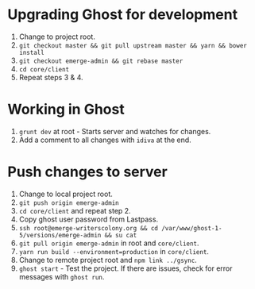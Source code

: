 # Upgrading Ghost for development
1. Change to project root.
2. `git checkout master && git pull upstream master && yarn && bower install`
3. `git checkout emerge-admin && git rebase master`
4. `cd core/client`
5. Repeat steps 3 & 4.

# Working in Ghost
1. `grunt dev` at root - Starts server and watches for changes.
2. Add a comment to all changes with `idiva` at the end.

# Push changes to server
1. Change to local project root.
2. `git push origin emerge-admin`
3. `cd core/client` and repeat step 2.
4. Copy ghost user password from Lastpass.
4. `ssh root@emerge-writerscolony.org && cd /var/www/ghost-1-5/versions/emerge-admin && su cat`
5. `git pull origin emerge-admin` in root and `core/client`.
6. `yarn run build --environment=production` in `core/client`.
6. Change to remote project root and `npm link ../gsync`.
7. `ghost start` - Test the project. If there are issues, check for error messages with `ghost run`.